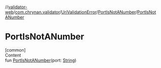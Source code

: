 //[validator-web](../../../../index.md)/[com.chrynan.validator](../../index.md)/[UriValidationError](../index.md)/[PortIsNotANumber](index.md)/[PortIsNotANumber](-port-is-not-a-number.md)



# PortIsNotANumber  
[common]  
Content  
fun [PortIsNotANumber](-port-is-not-a-number.md)(port: [String](https://kotlinlang.org/api/latest/jvm/stdlib/kotlin/-string/index.html))  



